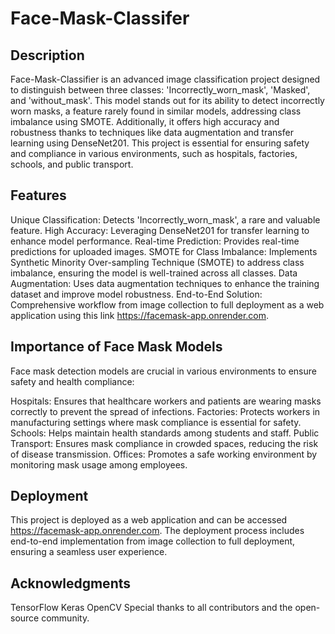 # Face-Mask-Classifer
## Description
Face-Mask-Classifier is an advanced image classification project designed to distinguish between three classes: 'Incorrectly_worn_mask', 'Masked', and 'without_mask'. This model stands out for its ability to detect incorrectly worn masks, a feature rarely found in similar models, addressing class imbalance using SMOTE. Additionally, it offers high accuracy and robustness thanks to techniques like data augmentation and transfer learning using DenseNet201. This project is essential for ensuring safety and compliance in various environments, such as hospitals, factories, schools, and public transport.

## Features
Unique Classification: Detects 'Incorrectly_worn_mask', a rare and valuable feature.
High Accuracy: Leveraging DenseNet201 for transfer learning to enhance model performance.
Real-time Prediction: Provides real-time predictions for uploaded images.
SMOTE for Class Imbalance: Implements Synthetic Minority Over-sampling Technique (SMOTE) to address class imbalance, ensuring the model is well-trained across all classes.
Data Augmentation: Uses data augmentation techniques to enhance the training dataset and improve model robustness.
End-to-End Solution: Comprehensive workflow from image collection to full deployment as a web application  using this link  https://facemask-app.onrender.com. 

## Importance of Face Mask Models
Face mask detection models are crucial in various environments to ensure safety and health compliance:

Hospitals: Ensures that healthcare workers and patients are wearing masks correctly to prevent the spread of infections.
Factories: Protects workers in manufacturing settings where mask compliance is essential for safety.
Schools: Helps maintain health standards among students and staff.
Public Transport: Ensures mask compliance in crowded spaces, reducing the risk of disease transmission.
Offices: Promotes a safe working environment by monitoring mask usage among employees.

## Deployment
This project is deployed as a web application and can be accessed https://facemask-app.onrender.com. The deployment process includes end-to-end implementation from image collection to full deployment, ensuring a seamless user experience.

## Acknowledgments
TensorFlow
Keras
OpenCV
Special thanks to all contributors and the open-source community.